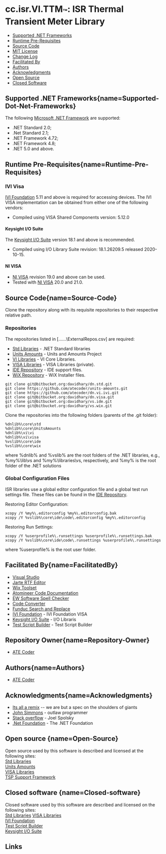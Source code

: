 # cc.isr.VI.TTM<sub>&trade;</sub>: ISR Thermal Transient Meter Library

* [Supported .NET Frameworks](#Supported-Dot-Net-Frameworks)
* [Runtime Pre-Requisites](#Runtime-Pre-Requisites)
* [Source Code](#Source-Code)
* [MIT License](LICENSE-CODE)
* [Change Log](k2600.Ttm.CHANGELOG.md)
* [Facilitated By](#FacilitatedBy)
* [Authors](#Authors)
* [Acknowledgments](#Acknowledgments)
* [Open Source](#Open-Source)
* [Closed Software](#Closed-software)

## Supported .NET Frameworks[](#){name=Supported-Dot-Net-Frameworks}

The following [Microsoft .NET Framework] are supported:
* .NET Standard 2.0;
* .Net Standard 2.1;
* .NET Framework 4.72;
* .NET Framework 4.8;
* .NET 5.0 and above.

## Runtime Pre-Requisites[](#){name=Runtime-Pre-Requisites}

### IVI Visa
[IVI Foundation] 5.11 and above is required for accessing devices.
The IVI VISA implementation can be obtained from either one of the following vendors: 
* Compiled using VISA Shared Components version: 5.12.0

#### Keysight I/O Suite
The [Keysight I/O Suite] version 18.1 and above is recommended.
* Compiled using I/O Library Suite revision: 18.1.26209.5 released 2020-10-15.

#### NI VISA 
* [NI VISA] revision 19.0 and above can be used.
* Tested with [NI VISA] 20.0 and 21.0.

## Source Code[](#){name=Source-Code}
Clone the repository along with its requisite repositories to their respective relative path.

### Repositories
The repositories listed in [..\..\..\ExternalRepos.csv] are required:
* [Std Libraries] - .NET Standard libraries
* [Units Amounts] - Units and Amounts Project
* [VI Libraries] - VI Core Libraries.
* [VISA Libraries] - VISA  Libraries (private).
* [IDE Repository] - IDE support files.
* [WiX Repository] - WiX Installer files.

```
git clone git@bitbucket.org:davidhary/dn.std.git
git clone https://github.com/atecoder/units-amounts.git
git clone https://github.com/atecoder/dn.vi.ivi.git
git clone git@bitbucket.org:davidhary/dn.visa.git
git clone git@bitbucket.org:davidhary/vs.ide.git
git clone git@bitbucket.org:davidhary/vs.wix.git
```

Clone the repositories into the following folders (parents of the .git folder):
```
%dnlib%\core\std
%dnlib%\core\UnitsAmounts
%dnlib%\vi\vi
%dnlib%\vi\visa
%vslib%\core\ide
%vslib%\core\wix
```
where %dnlib% and %vslib% are  the root folders of the .NET libraries, e.g., %my%\lib\vs 
and %my%\libraries\vs, respectively, and %my% is the root folder of the .NET solutions

### Global Configuration Files
ISR libraries use a global editor configuration file and a global test run settings file. 
These files can be found in the [IDE Repository].

Restoring Editor Configuration:
```
xcopy /Y %my%\.editorconfig %my%\.editorconfig.bak
xcopy /Y %vslib%\core\ide\code\.editorconfig %my%\.editorconfig
```

Restoring Run Settings:
```
xcopy /Y %userprofile%\.runsettings %userprofile%\.runsettings.bak
xcopy /Y %vslib%\core\ide\code\.runsettings %userprofile%\.runsettings
```
where %userprofile% is the root user folder.

## Facilitated By[](#){name=FacilitatedBy}
* [Visual Studio]
* [Jarte RTF Editor]
* [Wix Toolset]
* [Atomineer Code Documentation]
* [EW Software Spell Checker]
* [Code Converter]
* [Funduc Search and Replace]
* [IVI Foundation] - IVI Foundation VISA
* [Keysight I/O Suite] - I/O Libraris
* [Test Script Builder] - Test Script Builder

## Repository Owner[](#){name=Repository-Owner}
* [ATE Coder]

## Authors[](#){name=Authors}
* [ATE Coder]  

## Acknowledgments[](#){name=Acknowledgments}
* [Its all a remix] -- we are but a spec on the shoulders of giants  
* [John Simmons] - outlaw programmer  
* [Stack overflow] - Joel Spolsky  
* [.Net Foundation] - The .NET Foundation

## Open source  [](#){name=Open-Source}
Open source used by this software is described and licensed at the
following sites:  
[Std Libraries]  
[Units Amounts]  
[VISA Libraries]  
[TSP Support Framework]

## Closed software  [](#){name=Closed-software}
Closed software used by this software are described and licensed on
the following sites:  
[Std Libraries]
[VISA Libraries]  
[IVI Foundation]  
[Test Script Builder]  
[Keysight I/O Suite]  

## Links
[Std Libraries]: https://bitbucket.org/davidhary/dn.core
[Units Amounts]: https://www.github.com/atrcoder/units-amounts
[VI Libraries]: https://www.github.com/atecoder/dn.vi.ivi
[VISA Libraries]: https://www.bitbucket.org/davidhary/dn.visa
[TSP Support Framework]: https://www.github.com/atecoder/tsp.1.core
[TSP TTM Framework]: https://www.github.com/atecoder/tsp.1.ttm
[VISA Libraries]: https://www.bitbucket.org/davidhary/dn.visa
[TSP Support Framework]: https://www.github.com/atecoder/tsp.1.core

[IVI Foundation]: https://www.ivifoundation.org
[IVI Foundation]: http://www.ivifoundation.org
[Keysight I/O Suite]: https://www.keysight.com/en/pd-1985909/io-libraries-suite
[NI VISA]: https://www.ni.com/en-us/support/downloads/drivers/download.ni-visa.html#346210
[Test Script Builder]: https://www.tek.com/keithley-test-script-builder
[Microsoft .NET Framework]: https://dotnet.microsoft.com/download

[external repositories]: ExternalReposCommits.csv
[IDE Repository]: https://www.bitbucket.org/davidhary/vs.ide
[WiX Repository]: https://www.bitbucket.org/davidhary/vs.wix

[ATE Coder]: https://www.IntegratedScientificResources.com
[Its all a remix]: https://www.everythingisaremix.info
[John Simmons]: https://www.codeproject.com/script/Membership/View.aspx?mid=7741
[Stack overflow]: https://www.stackoveflow.com

[Visual Studio]: https://www.visualstudio.com/
[Jarte RTF Editor]: https://www.jarte.com/ 
[WiX Toolset]: https://www.wixtoolset.org/
[Atomineer Code Documentation]: https://www.atomineerutils.com/
[EW Software Spell Checker]: https://github.com/EWSoftware/VSSpellChecker/wiki/
[Code Converter]: https://github.com/icsharpcode/CodeConverter
[Funduc Search and Replace]: http://www.funduc.com/search_replace.htm
[.Net Foundation]: https://source.dot.net
[MIT License]: ..\..\..\LICENSE


